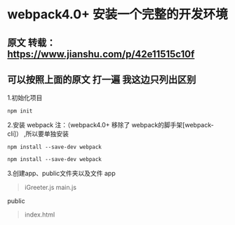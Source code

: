 webpack4.0+ 安装一个完整的开发环境
 ==============================
原文 转载：https://www.jianshu.com/p/42e11515c10f
-----------------------------

可以按照上面的原文 打一遍  我这边只列出区别<br />
-----------------------------
1.初始化项目 
``` 
npm init 
```
2.安装 webpack 注：（webpack4.0+ 移除了 webpack的脚手架[webpack-cli]） ,所以要单独安装
```
npm install --save-dev webpack
```
```
npm install --save-dev webpack
```
3.创建app、public文件夹以及文件
app
>iGreeter.js
>main.js

public
>index.html
